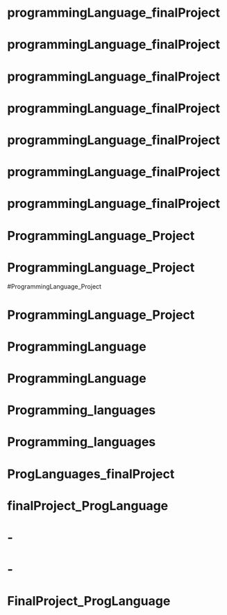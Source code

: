 # programmingLanguage_finalProject
# programmingLanguage_finalProject
# programmingLanguage_finalProject
# programmingLanguage_finalProject
# programmingLanguage_finalProject
# programmingLanguage_finalProject
# programmingLanguage_finalProject
# ProgrammingLanguage_Project
# ProgrammingLanguage_Project
#ProgrammingLanguage_Project
# ProgrammingLanguage_Project
# ProgrammingLanguage
# ProgrammingLanguage
# Programming_languages
# Programming_languages
# ProgLanguages_finalProject
# finalProject_ProgLanguage
# -
# -
# FinalProject_ProgLanguage
